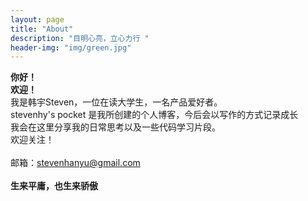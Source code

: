 ```yaml
---
layout: page
title: "About"
description: "目明心亮，立心力行 " 
header-img: "img/green.jpg"
---
```


**你好！**    
**欢迎！**      
    我是韩宇Steven，一位在读大学生，一名产品爱好者。<br>
    stevenhy's pocket 是我所创建的个人博客，今后会以写作的方式记录成长<br>
    我会在这里分享我的日常思考以及一些代码学习片段。<br>
    欢迎关注！<br>  
    邮箱：<stevenhanyu@gmail.com><br><br>
    **生来平庸，也生来骄傲**


    


    






